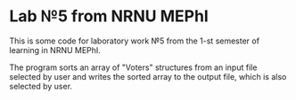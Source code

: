 # Lab №5 from NRNU MEPhI
This is some code for laboratory work №5 from the 1-st semester of learning in NRNU MEPhI.

The program sorts an array of "Voters" structures from an input file selected
by user and writes the sorted array to the output file, which is also selected by user.
